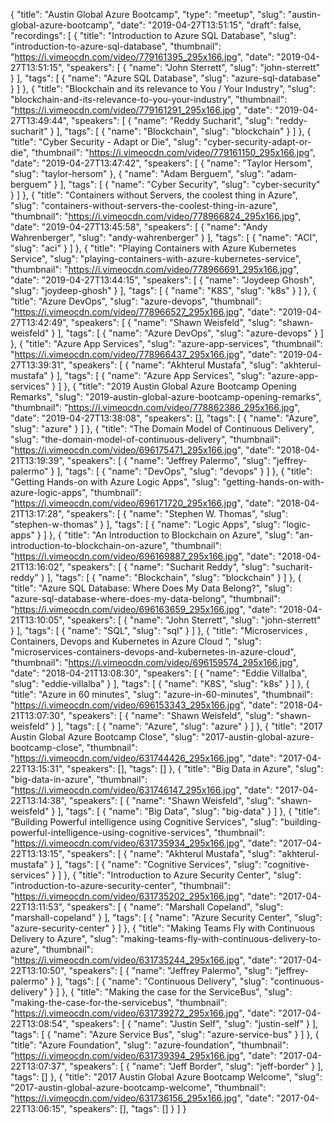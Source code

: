{
  "title": "Austin Global Azure Bootcamp",
  "type": "meetup",
  "slug": "austin-global-azure-bootcamp",
  "date": "2019-04-27T13:51:15",
  "draft": false,
  "recordings": [
    {
      "title": "Introduction to Azure SQL Database",
      "slug": "introduction-to-azure-sql-database",
      "thumbnail": "https://i.vimeocdn.com/video/779161395_295x166.jpg",
      "date": "2019-04-27T13:51:15",
      "speakers": [
        {
          "name": "John Sterrett",
          "slug": "john-sterrett"
        }
      ],
      "tags": [
        {
          "name": "Azure SQL Database",
          "slug": "azure-sql-database"
        }
      ]
    },
    {
      "title": "Blockchain and its relevance to You / Your Industry",
      "slug": "blockchain-and-its-relevance-to-you-your-industry",
      "thumbnail": "https://i.vimeocdn.com/video/779161291_295x166.jpg",
      "date": "2019-04-27T13:49:44",
      "speakers": [
        {
          "name": "Reddy Sucharit",
          "slug": "reddy-sucharit"
        }
      ],
      "tags": [
        {
          "name": "Blockchain",
          "slug": "blockchain"
        }
      ]
    },
    {
      "title": "Cyber Security - Adapt or Die",
      "slug": "cyber-security-adapt-or-die",
      "thumbnail": "https://i.vimeocdn.com/video/779161150_295x166.jpg",
      "date": "2019-04-27T13:47:42",
      "speakers": [
        {
          "name": "Taylor Hersom",
          "slug": "taylor-hersom"
        },
        {
          "name": "Adam Berguem",
          "slug": "adam-berguem"
        }
      ],
      "tags": [
        {
          "name": "Cyber Security",
          "slug": "cyber-security"
        }
      ]
    },
    {
      "title": "Containers without Servers, the coolest thing in Azure",
      "slug": "containers-without-servers-the-coolest-thing-in-azure",
      "thumbnail": "https://i.vimeocdn.com/video/778966824_295x166.jpg",
      "date": "2019-04-27T13:45:58",
      "speakers": [
        {
          "name": "Andy Wahrenberger",
          "slug": "andy-wahrenberger"
        }
      ],
      "tags": [
        {
          "name": "ACI",
          "slug": "aci"
        }
      ]
    },
    {
      "title": "Playing Containers with Azure Kubernetes Service",
      "slug": "playing-containers-with-azure-kubernetes-service",
      "thumbnail": "https://i.vimeocdn.com/video/778966691_295x166.jpg",
      "date": "2019-04-27T13:44:15",
      "speakers": [
        {
          "name": "Joydeep Ghosh",
          "slug": "joydeep-ghosh"
        }
      ],
      "tags": [
        {
          "name": "K8S",
          "slug": "k8s"
        }
      ]
    },
    {
      "title": "Azure DevOps",
      "slug": "azure-devops",
      "thumbnail": "https://i.vimeocdn.com/video/778966527_295x166.jpg",
      "date": "2019-04-27T13:42:49",
      "speakers": [
        {
          "name": "Shawn Weisfeld",
          "slug": "shawn-weisfeld"
        }
      ],
      "tags": [
        {
          "name": "Azure DevOps",
          "slug": "azure-devops"
        }
      ]
    },
    {
      "title": "Azure App Services",
      "slug": "azure-app-services",
      "thumbnail": "https://i.vimeocdn.com/video/778966437_295x166.jpg",
      "date": "2019-04-27T13:39:31",
      "speakers": [
        {
          "name": "Akhterul Mustafa",
          "slug": "akhterul-mustafa"
        }
      ],
      "tags": [
        {
          "name": "Azure App Services",
          "slug": "azure-app-services"
        }
      ]
    },
    {
      "title": "2019 Austin Global Azure Bootcamp Opening Remarks",
      "slug": "2019-austin-global-azure-bootcamp-opening-remarks",
      "thumbnail": "https://i.vimeocdn.com/video/778862386_295x166.jpg",
      "date": "2019-04-27T13:38:08",
      "speakers": [],
      "tags": [
        {
          "name": "Azure",
          "slug": "azure"
        }
      ]
    },
    {
      "title": "The Domain Model of Continuous Delivery",
      "slug": "the-domain-model-of-continuous-delivery",
      "thumbnail": "https://i.vimeocdn.com/video/696175471_295x166.jpg",
      "date": "2018-04-21T13:19:39",
      "speakers": [
        {
          "name": "Jeffrey Palermo",
          "slug": "jeffrey-palermo"
        }
      ],
      "tags": [
        {
          "name": "DevOps",
          "slug": "devops"
        }
      ]
    },
    {
      "title": "Getting Hands-on with Azure Logic Apps",
      "slug": "getting-hands-on-with-azure-logic-apps",
      "thumbnail": "https://i.vimeocdn.com/video/696171720_295x166.jpg",
      "date": "2018-04-21T13:17:28",
      "speakers": [
        {
          "name": "Stephen W. Thomas",
          "slug": "stephen-w-thomas"
        }
      ],
      "tags": [
        {
          "name": "Logic Apps",
          "slug": "logic-apps"
        }
      ]
    },
    {
      "title": "An Introduction to Blockchain on Azure",
      "slug": "an-introduction-to-blockchain-on-azure",
      "thumbnail": "https://i.vimeocdn.com/video/696169887_295x166.jpg",
      "date": "2018-04-21T13:16:02",
      "speakers": [
        {
          "name": "Sucharit Reddy",
          "slug": "sucharit-reddy"
        }
      ],
      "tags": [
        {
          "name": "Blockchain",
          "slug": "blockchain"
        }
      ]
    },
    {
      "title": "Azure SQL Database: Where Does My Data Belong?",
      "slug": "azure-sql-database-where-does-my-data-belong",
      "thumbnail": "https://i.vimeocdn.com/video/696163659_295x166.jpg",
      "date": "2018-04-21T13:10:05",
      "speakers": [
        {
          "name": "John Sterrett",
          "slug": "john-sterrett"
        }
      ],
      "tags": [
        {
          "name": "SQL",
          "slug": "sql"
        }
      ]
    },
    {
      "title": "Microservices , Containers, Devops and Kubernetes in Azure Cloud ",
      "slug": "microservices-containers-devops-and-kubernetes-in-azure-cloud",
      "thumbnail": "https://i.vimeocdn.com/video/696159574_295x166.jpg",
      "date": "2018-04-21T13:08:30",
      "speakers": [
        {
          "name": "Eddie Villalba",
          "slug": "eddie-villalba"
        }
      ],
      "tags": [
        {
          "name": "K8S",
          "slug": "k8s"
        }
      ]
    },
    {
      "title": "Azure in 60 minutes",
      "slug": "azure-in-60-minutes",
      "thumbnail": "https://i.vimeocdn.com/video/696153343_295x166.jpg",
      "date": "2018-04-21T13:07:30",
      "speakers": [
        {
          "name": "Shawn Weisfeld",
          "slug": "shawn-weisfeld"
        }
      ],
      "tags": [
        {
          "name": "Azure",
          "slug": "azure"
        }
      ]
    },
    {
      "title": "2017 Austin Global Azure Bootcamp Close",
      "slug": "2017-austin-global-azure-bootcamp-close",
      "thumbnail": "https://i.vimeocdn.com/video/631744426_295x166.jpg",
      "date": "2017-04-22T13:15:31",
      "speakers": [],
      "tags": []
    },
    {
      "title": "Big Data in Azure",
      "slug": "big-data-in-azure",
      "thumbnail": "https://i.vimeocdn.com/video/631746147_295x166.jpg",
      "date": "2017-04-22T13:14:38",
      "speakers": [
        {
          "name": "Shawn Weisfeld",
          "slug": "shawn-weisfeld"
        }
      ],
      "tags": [
        {
          "name": "Big Data",
          "slug": "big-data"
        }
      ]
    },
    {
      "title": "Building Powerful intelligence using Cognitive Services",
      "slug": "building-powerful-intelligence-using-cognitive-services",
      "thumbnail": "https://i.vimeocdn.com/video/631735934_295x166.jpg",
      "date": "2017-04-22T13:13:15",
      "speakers": [
        {
          "name": "Akhterul Mustafa",
          "slug": "akhterul-mustafa"
        }
      ],
      "tags": [
        {
          "name": "Cognitive Services",
          "slug": "cognitive-services"
        }
      ]
    },
    {
      "title": "Introduction to Azure Security Center",
      "slug": "introduction-to-azure-security-center",
      "thumbnail": "https://i.vimeocdn.com/video/631735202_295x166.jpg",
      "date": "2017-04-22T13:11:53",
      "speakers": [
        {
          "name": "Marshall Copeland",
          "slug": "marshall-copeland"
        }
      ],
      "tags": [
        {
          "name": "Azure Security Center",
          "slug": "azure-security-center"
        }
      ]
    },
    {
      "title": "Making Teams Fly with Continuous Delivery to Azure",
      "slug": "making-teams-fly-with-continuous-delivery-to-azure",
      "thumbnail": "https://i.vimeocdn.com/video/631735244_295x166.jpg",
      "date": "2017-04-22T13:10:50",
      "speakers": [
        {
          "name": "Jeffrey Palermo",
          "slug": "jeffrey-palermo"
        }
      ],
      "tags": [
        {
          "name": "Continuous Delivery",
          "slug": "continuous-delivery"
        }
      ]
    },
    {
      "title": "Making the case for the ServiceBus",
      "slug": "making-the-case-for-the-servicebus",
      "thumbnail": "https://i.vimeocdn.com/video/631739272_295x166.jpg",
      "date": "2017-04-22T13:08:54",
      "speakers": [
        {
          "name": "Justin Self",
          "slug": "justin-self"
        }
      ],
      "tags": [
        {
          "name": "Azure Service Bus",
          "slug": "azure-service-bus"
        }
      ]
    },
    {
      "title": "Azure Foundation",
      "slug": "azure-foundation",
      "thumbnail": "https://i.vimeocdn.com/video/631739394_295x166.jpg",
      "date": "2017-04-22T13:07:37",
      "speakers": [
        {
          "name": "Jeff Border",
          "slug": "jeff-border"
        }
      ],
      "tags": []
    },
    {
      "title": "2017 Austin Global Azure Bootcamp Welcome",
      "slug": "2017-austin-global-azure-bootcamp-welcome",
      "thumbnail": "https://i.vimeocdn.com/video/631736156_295x166.jpg",
      "date": "2017-04-22T13:06:15",
      "speakers": [],
      "tags": []
    }
  ]
}